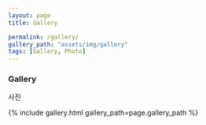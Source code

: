 ```yaml
---
layout: page
title: Gallery

permalink: /gallery/
gallery_path: "assets/img/gallery"
tags: [Gallery, Photo]
---
```


### Gallery

사진


{% include gallery.html gallery_path=page.gallery_path %}